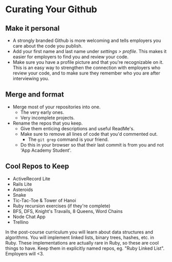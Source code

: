 # Curating Your Github

## Make it personal
* A strongly branded Github is more welcoming and tells employers you
  care about the code you publish.    
* Add your first name and last name under *settings > profile*. This
  makes it easier for employers to find you and review your code.    
* Make sure you have a profile picture and that you're recognizable on
  it. This is an easy way to strengthen the connection with employers who review your code, and to make sure they remember who you are after interviewing you.

## Merge and format
* Merge most of your repositories into one.
    * The very early ones.
    * Very incomplete projects.
* Rename the repos that you keep.
    * Give them enticing descriptions and useful ReadMe's.
    * Make sure to remove all lines of code that you'd commented out.
      * The `git grep` command is your friend.
    * Do this in your browser so that their last commit is from you and not 'App Academy Student'.

## Cool Repos to Keep
* ActiveRecord Lite
* Rails Lite
* Asteroids
* Snake
* Tic-Tac-Toe & Tower of Hanoi
* Ruby recursion exercises (if they're complete)
* BFS, DFS, Knight's Travails, 8 Queens, Word Chains
* Node Chat App
* Trellino

In the post-course curriculum you will learn about data structures and algorithms.
You will implement linked lists, binary trees, hashes, etc. in Ruby.
These implementations are actually rare in Ruby, so these are cool things to have.
Keep them in explicitly named repos, eg. "Ruby Linked List". Employers will <3.
